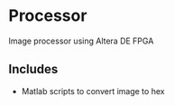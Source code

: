 # Processor
Image processor using Altera DE FPGA

## Includes
- Matlab scripts to convert image to hex
